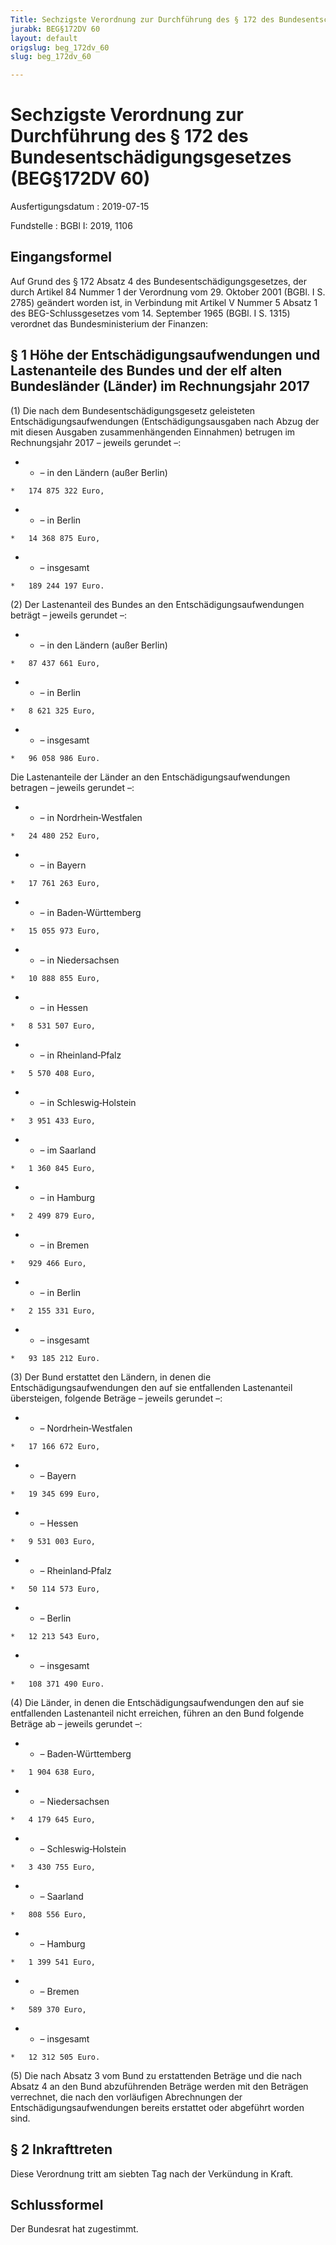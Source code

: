 ```yaml
---
Title: Sechzigste Verordnung zur Durchführung des § 172 des Bundesentschädigungsgesetzes
jurabk: BEG§172DV 60
layout: default
origslug: beg_172dv_60
slug: beg_172dv_60

---
```


# Sechzigste Verordnung zur Durchführung des § 172 des Bundesentschädigungsgesetzes (BEG§172DV 60)

Ausfertigungsdatum
:   2019-07-15

Fundstelle
:   BGBl I: 2019, 1106


## Eingangsformel

Auf Grund des § 172 Absatz 4 des Bundesentschädigungsgesetzes, der
durch Artikel 84 Nummer 1 der Verordnung vom 29. Oktober 2001 (BGBl. I
S. 2785) geändert worden ist, in Verbindung mit Artikel V Nummer 5
Absatz 1 des BEG-Schlussgesetzes vom 14. September 1965 (BGBl. I S.
1315) verordnet das Bundesministerium der Finanzen:


## § 1 Höhe der Entschädigungsaufwendungen und Lastenanteile des Bundes und der elf alten Bundesländer (Länder) im Rechnungsjahr 2017

(1) Die nach dem Bundesentschädigungsgesetz geleisteten
Entschädigungsaufwendungen (Entschädigungsausgaben nach Abzug der mit
diesen Ausgaben zusammenhängenden Einnahmen) betrugen im Rechnungsjahr
2017 – jeweils gerundet –:

*    *   – in den Ländern (außer Berlin)

    *   174 875 322 Euro,


*    *   – in Berlin

    *   14 368 875 Euro,


*    *   – insgesamt

    *   189 244 197 Euro.




(2) Der Lastenanteil des Bundes an den Entschädigungsaufwendungen
beträgt – jeweils gerundet –:

*    *   – in den Ländern (außer Berlin)

    *   87 437 661 Euro,


*    *   – in Berlin

    *   8 621 325 Euro,


*    *   – insgesamt

    *   96 058 986 Euro.



Die Lastenanteile der Länder an den Entschädigungsaufwendungen
betragen – jeweils gerundet –:

*    *   – in Nordrhein‑Westfalen

    *   24 480 252 Euro,


*    *   – in Bayern

    *   17 761 263 Euro,


*    *   – in Baden‑Württemberg

    *   15 055 973 Euro,


*    *   – in Niedersachsen

    *   10 888 855 Euro,


*    *   – in Hessen

    *   8 531 507 Euro,


*    *   – in Rheinland‑Pfalz

    *   5 570 408 Euro,


*    *   – in Schleswig‑Holstein

    *   3 951 433 Euro,


*    *   – im Saarland

    *   1 360 845 Euro,


*    *   – in Hamburg

    *   2 499 879 Euro,


*    *   – in Bremen

    *   929 466 Euro,


*    *   – in Berlin

    *   2 155 331 Euro,


*    *   – insgesamt

    *   93 185 212 Euro.




(3) Der Bund erstattet den Ländern, in denen die
Entschädigungsaufwendungen den auf sie entfallenden Lastenanteil
übersteigen, folgende Beträge – jeweils gerundet –:

*    *   – Nordrhein‑Westfalen

    *   17 166 672 Euro,


*    *   – Bayern

    *   19 345 699 Euro,


*    *   – Hessen

    *   9 531 003 Euro,


*    *   – Rheinland‑Pfalz

    *   50 114 573 Euro,


*    *   – Berlin

    *   12 213 543 Euro,


*    *   – insgesamt

    *   108 371 490 Euro.




(4) Die Länder, in denen die Entschädigungsaufwendungen den auf sie
entfallenden Lastenanteil nicht erreichen, führen an den Bund folgende
Beträge ab – jeweils gerundet –:

*    *   – Baden‑Württemberg

    *   1 904 638 Euro,


*    *   – Niedersachsen

    *   4 179 645 Euro,


*    *   – Schleswig‑Holstein

    *   3 430 755 Euro,


*    *   – Saarland

    *   808 556 Euro,


*    *   – Hamburg

    *   1 399 541 Euro,


*    *   – Bremen

    *   589 370 Euro,


*    *   – insgesamt

    *   12 312 505 Euro.




(5) Die nach Absatz 3 vom Bund zu erstattenden Beträge und die nach
Absatz 4 an den Bund abzuführenden Beträge werden mit den Beträgen
verrechnet, die nach den vorläufigen Abrechnungen der
Entschädigungsaufwendungen bereits erstattet oder abgeführt worden
sind.


## § 2 Inkrafttreten

Diese Verordnung tritt am siebten Tag nach der Verkündung in Kraft.


## Schlussformel

Der Bundesrat hat zugestimmt.

